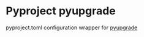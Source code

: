# Pyproject pyupgrade

pyproject.toml configuration wrapper for [pyupgrade](https://github.com/asottile/pyupgrade)
